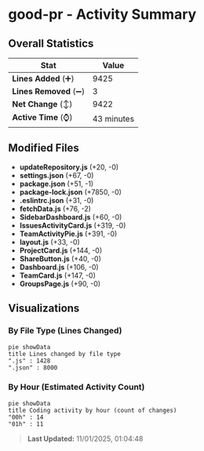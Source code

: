# good-pr - Activity Summary 

## Overall Statistics

| Stat                   | Value                                                             |
| ---------------------- | ----------------------------------------------------------------- |
| **Lines Added** (➕)   | 9425                                          |
| **Lines Removed** (➖) | 3                                        |
| **Net Change** (↕)    | 9422                |
| **Active Time** (⌚)   | 43 minutes |


## Modified Files
- **updateRepository.js** (+20, -0)
- **settings.json** (+67, -0)
- **package.json** (+51, -1)
- **package-lock.json** (+7850, -0)
- **.eslintrc.json** (+31, -0)
- **fetchData.js** (+76, -2)
- **SidebarDashboard.js** (+60, -0)
- **IssuesActivityCard.js** (+319, -0)
- **TeamActivityPie.js** (+391, -0)
- **layout.js** (+33, -0)
- **ProjectCard.js** (+144, -0)
- **ShareButton.js** (+40, -0)
- **Dashboard.js** (+106, -0)
- **TeamCard.js** (+147, -0)
- **GroupsPage.js** (+90, -0)

## Visualizations

### By File Type (Lines Changed)

```mermaid
pie showData
title Lines changed by file type
".js" : 1428
".json" : 8000
```

### By Hour (Estimated Activity Count)

```mermaid
pie showData
title Coding activity by hour (count of changes)
"00h" : 14
"01h" : 11
```


> **Last Updated:** 11/01/2025, 01:04:48